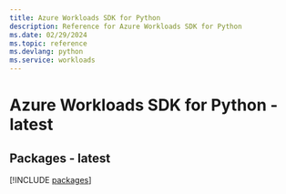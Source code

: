 ```yaml
---
title: Azure Workloads SDK for Python
description: Reference for Azure Workloads SDK for Python
ms.date: 02/29/2024
ms.topic: reference
ms.devlang: python
ms.service: workloads
---
```

# Azure Workloads SDK for Python - latest
## Packages - latest
[!INCLUDE [packages](workloads-index.md)]